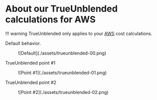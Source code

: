 # About our TrueUnblended calculations for AWS

!!! warning
    TrueUnblended only applies to your [AWS](https://aws.amazon.com/) cost calculations.

Default behavior.

<figure markdown>
  ![Default](./assets/trueunblended-00.png)
</figure>

TrueUnblended point #1

<figure markdown>
  ![Point #1](./assets/trueunblended-01.png)
</figure>

TrueUnblended point #2

<figure markdown>
  ![Point #2](./assets/trueunblended-02.png)
</figure>
